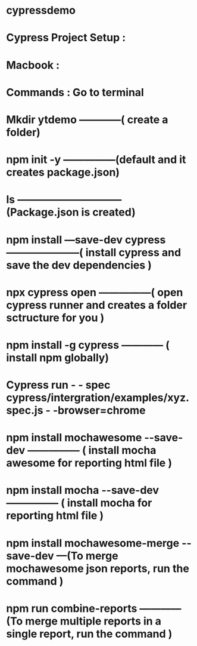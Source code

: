 # cypressdemo
# Cypress Project  Setup :
# Macbook :
# Commands : Go to terminal

# Mkdir ytdemo ————( create a folder)
# npm init -y   —————(default and it creates package.json)
# ls  ——————————(Package.json is created)
# npm  install —save-dev cypress    ———————( install cypress and save the dev dependencies )
# npx cypress open —————( open cypress runner and creates a folder sctructure for you )
# npm install -g cypress   ———— ( install npm globally)
# Cypress run  - - spec cypress/intergration/examples/xyz.spec.js  - -browser=chrome
# npm install mochawesome --save-dev ————— ( install mocha awesome for reporting html file )
# npm install mocha --save-dev  ————— ( install mocha  for reporting html file )
# npm install mochawesome-merge --save-dev     —(To merge mochawesome json reports, run the command )
# npm run combine-reports ———— (To merge multiple reports in a single report, run the command )
